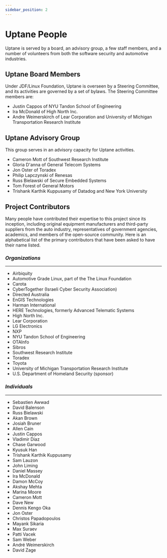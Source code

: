 ```yaml
---
sidebar_position: 2
---
```


# Uptane People

Uptane is served by a board, an advisory group, a few staff members, and a number of volunteers from both the software security and automotive industries.

## Uptane Board Members

Under JDF/Linux Foundation, Uptane is overseen by a Steering Committee, and its activities are governed by a set of bylaws. The Steering Committee members are:

- Justin Cappos of NYU Tandon School of Engineering
- Ira McDonald of High North Inc.
- Andre Weimerskirch of Lear Corporation and University of Michigan Transportation Research Institute

## Uptane Advisory Group

This group serves in an advisory capacity for Uptane activities.

- Cameron Mott of Southwest Research Institute
- Gloria D'anna of General Telecom Systems
- Jon Oster of Toradex
- Philip Lapczynski of Renesas
- Russ Bielawski of Secure Embedded Systems
- Tom Forest of General Motors
- Trishank Karthik Kuppusamy of Datadog and New York University

## Project Contributors

Many people have contributed their expertise to this project since its inception, including original equipment manufacturers and third-party suppliers from the auto industry, representatives of government agencies, academics, and members of the open-source community. Here is an alphabetical list of the primary contributors that have been asked to have their name listed.

### _Organizations_

--------------------------------------------------------------------------------

- Airbiquity
- Automotive Grade Linux, part of the The Linux Foundation
- Carota
- CyberTogether (Israeli Cyber Security Association)
- Directed Australia
- EnGIS Technologies
- Harman International
- HERE Technologies, formerly Advanced Telematic Systems
- High North Inc.
- Lear Corporation
- LG Electronics
- NXP
- NYU Tandon School of Engineering
- OTAInfo
- Sibros
- Southwest Research Institute
- Toradex
- Toyota
- University of Michigan Transportation Research Institute
- U.S. Department of Homeland Security (sponsor)

### _Individuals_

--------------------------------------------------------------------------------

- Sebastien Awwad
- David Balenson
- Russ Bielawski
- Akan Brown
- Josiah Bruner
- Allen Cain
- Justin Cappos
- Vladimir Diaz
- Chase Garwood
- Kyusuk Han
- Trishank Karthik Kuppusamy
- Sam Lauzon
- John Liming
- Daniel Massey
- Ira McDonald
- Damon McCoy
- Akshay Mehta
- Marina Moore
- Cameron Mott
- Dave New
- Dennis Kengo Oka
- Jon Oster
- Christos Papadopoulos
- Mayank Sikaria
- Max Suraev
- Patti Vacek
- Sam Weber
- André Weimerskirch
- David Zage
